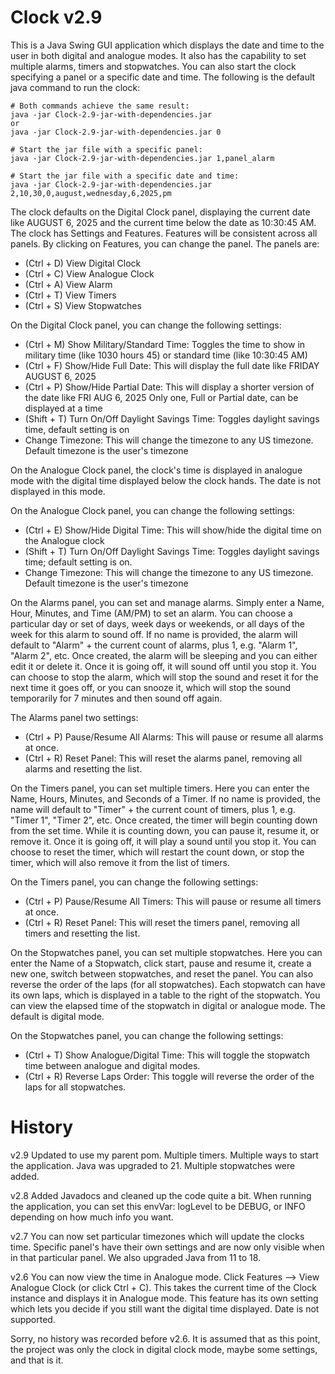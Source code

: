 # Clock v2.9

This is a Java Swing GUI application which displays the date and time to the user in
both digital and analogue modes. It also has the capability to set multiple alarms,
timers and stopwatches. You can also start the clock specifying a panel or a specific
date and time. The following is the default java command to run the clock:

```
# Both commands achieve the same result:
java -jar Clock-2.9-jar-with-dependencies.jar
or
java -jar Clock-2.9-jar-with-dependencies.jar 0

# Start the jar file with a specific panel:
java -jar Clock-2.9-jar-with-dependencies.jar 1,panel_alarm

# Start the jar file with a specific date and time:
java -jar Clock-2.9-jar-with-dependencies.jar 2,10,30,0,august,wednesday,6,2025,pm
```

The clock defaults on the Digital Clock panel, displaying the current date like
AUGUST 6, 2025 and the current time below the date as 10:30:45 AM.
The clock has Settings and Features. Features will be consistent across all panels.
By clicking on Features, you can change the panel. The panels are:
* (Ctrl + D) View Digital Clock
* (Ctrl + C) View Analogue Clock
* (Ctrl + A) View Alarm
* (Ctrl + T) View Timers
* (Ctrl + S) View Stopwatches

On the Digital Clock panel, you can change the following settings:
* (Ctrl + M) Show Military/Standard Time: Toggles the time to show in military time (like 1030 hours 45)
             or standard time (like 10:30:45 AM)
* (Ctrl + F) Show/Hide Full Date: This will display the full date like FRIDAY AUGUST 6, 2025
* (Ctrl + P) Show/Hide Partial Date: This will display a shorter version of the date like FRI AUG 6, 2025
             Only one, Full or Partial date, can be displayed at a time
* (Shift + T) Turn On/Off Daylight Savings Time: Toggles daylight savings time, default setting is on
* Change Timezone: This will change the timezone to any US timezone. Default timezone is the user's timezone

On the Analogue Clock panel, the clock's time is displayed in analogue mode with the digital time
displayed below the clock hands. The date is not displayed in this mode.

On the Analogue Clock panel, you can change the following settings:
* (Ctrl + E) Show/Hide Digital Time: This will show/hide the digital time on the Analogue clock
* (Shift + T) Turn On/Off Daylight Savings Time: Toggles daylight savings time; default setting is on.
* Change Timezone: This will change the timezone to any US timezone. Default timezone is the user's timezone

On the Alarms panel, you can set and manage alarms. Simply enter a Name, Hour, Minutes, and Time 
(AM/PM) to set an alarm. You can choose a particular day or set of days, week days or weekends, 
or all days of the week for this alarm to sound off. If no name is provided, the alarm will default
to "Alarm" + the current count of alarms, plus 1, e.g. "Alarm 1", "Alarm 2", etc.
Once created, the alarm will be sleeping and you can either edit it or delete it. Once it is going off, 
it will sound off until you stop it. You can choose to stop the alarm, which will stop the sound and 
reset it for the next time it goes off, or you can snooze it, which will stop the sound temporarily for 
7 minutes and then sound off again.

The Alarms panel two settings:
* (Ctrl + P) Pause/Resume All Alarms: This will pause or resume all alarms at once.
* (Ctrl + R) Reset Panel: This will reset the alarms panel, removing all alarms and resetting the list.

On the Timers panel, you can set multiple timers. Here you can enter the Name, Hours, Minutes, 
and Seconds of a Timer. If no name is provided, the name will default to "Timer" + the current count 
of timers, plus 1, e.g. "Timer 1", "Timer 2", etc.
Once created, the timer will begin counting down from the set time. While it is counting down, you can 
pause it, resume it, or remove it. Once it is going off, it will play a sound until you stop it. You can 
choose to reset the timer, which will restart the count down, or stop the timer, which will also remove 
it from the list of timers.

On the Timers panel, you can change the following settings:
* (Ctrl + P) Pause/Resume All Timers: This will pause or resume all timers at once.
* (Ctrl + R) Reset Panel: This will reset the timers panel, removing all timers and resetting the list.

On the Stopwatches panel, you can set multiple stopwatches. Here you can enter the Name of a Stopwatch,
click start, pause and resume it, create a new one, switch between stopwatches, and reset the panel. You
can also reverse the order of the laps (for all stopwatches). Each stopwatch can have its own laps, which
is displayed in a table to the right of the stopwatch. You can view the elapsed time of the stopwatch in
digital or analogue mode. The default is digital mode.

On the Stopwatches panel, you can change the following settings:
* (Ctrl + T) Show Analogue/Digital Time: This will toggle the stopwatch time between analogue and digital modes.
* (Ctrl + R) Reverse Laps Order: This toggle will reverse the order of the laps for all stopwatches.

# History
v2.9 Updated to use my parent pom. Multiple timers. Multiple ways to start the application.
Java was upgraded to 21. Multiple stopwatches were added.

v2.8 Added Javadocs and cleaned up the code quite a bit. When running the application, you
can set this envVar: logLevel to be DEBUG, or INFO depending on how much info you want.

v2.7 You can now set particular timezones which will update the clocks time.
Specific panel's have their own settings and are now only visible when in that particular
panel. We also upgraded Java from 11 to 18.

v2.6
You can now view the time in Analogue mode. Click Features --> View Analogue Clock 
(or click Ctrl + C). This takes the current time of the Clock instance and displays
it in Analogue mode. This feature has its own setting which lets you decide if you
still want the digital time displayed. Date is not supported. 

Sorry, no history was recorded before v2.6. It is assumed that as this point, the project
was only the clock in digital clock mode, maybe some settings, and that is it.